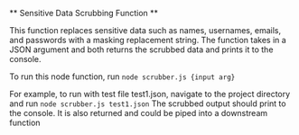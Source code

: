 ** Sensitive Data Scrubbing Function **

This function replaces sensitive data such as names, usernames, emails, and passwords with a masking replacement string. The function takes in a JSON argument and both returns the scrubbed data and prints it to the console.

To run this node function, run 
`node scrubber.js {input arg}`

For example, to run with test file test1.json, navigate to the project directory and run 
`node scrubber.js test1.json`
The scrubbed output should print to the console. It is also returned and could be piped into a downstream function